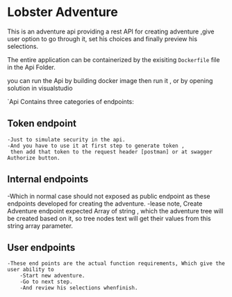 # Lobster Adventure

This is an adventure api providing a rest
API for creating adventure ,give user option to go through it, set his choices and finally preview his selections.

The entire application can be containerized by the exisiting `Dockerfile` file in the Api Folder.

you can run the Api by building docker image then run it , or by opening solution in visualstudio

`Api Contains three categories of endpoints:

## Token endpoint 

    -Just to simulate security in the api.
    -And you have to use it at first step to generate token ,
     then add that token to the request header [postman] or at swagger Authorize button. 
    
## Internal endpoints 

   -Which in normal case should not exposed as public endpoint as these endpoints developed for creating the adventure.
   -lease note, Create Adventure endpoint expected Array of string , which the adventure tree will be created based on it, so tree nodes text will get their values         from this string array parameter.

## User endpoints

    -These end points are the actual function requirements, Which give the user ability to
        -Start new adventure.
        -Go to next step.
        -And review his selections whenfinish.

